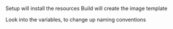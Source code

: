 Setup will install the resources
Build will create the image template

Look into the variables, to change up naming conventions
